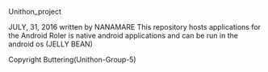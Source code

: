 Unithon_project

JULY, 31, 2016 written by NANAMARE
This repository hosts applications for the Android
Roler is native android applications and can be run in the android os (JELLY BEAN)

Copyright Buttering(Unithon-Group-5)